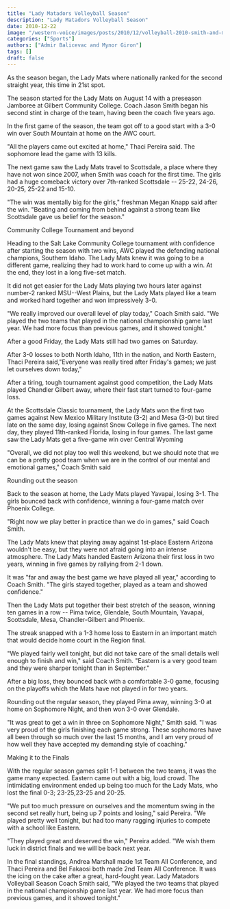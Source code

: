 ```yaml
---
title: "Lady Matadors Volleyball Season"
description: "Lady Matadors Volleyball Season"
date: 2010-12-22
image: "/western-voice/images/posts/2010/12/volleyball-2010-smith-and-muniz.jpg"
categories: ["Sports"]
authors: ["Admir Balicevac and Mynor Giron"]
tags: []
draft: false
---
```

As the season began, the Lady Mats where nationally ranked for the second straight year, this time in 21st spot.

The season started for the Lady Mats on August 14 with a preseason Jamboree at Gilbert Community College. Coach Jason Smith began his second stint in charge of the team, having been the coach five years ago.

In the first game of the season, the team got off to a good start with a 3-0 win over South Mountain at home on the AWC court.

"All the players came out excited at home," Thaci Pereira said. The sophomore lead the game with 13 kills.

The next game saw the Lady Mats travel to Scottsdale, a place where they have not won since 2007, when Smith was coach for the first time. The girls had a huge comeback victory over 7th-ranked Scottsdale -- 25-22, 24-26, 20-25, 25-22 and 15-10.

"The win was mentally big for the girls," freshman Megan Knapp said after the win. "Beating and coming from behind against a strong team like Scottsdale gave us belief for the season."

Community College Tournament and beyond

Heading to the Salt Lake Community College tournament with confidence after starting the season with two wins, AWC played the defending national champions, Southern Idaho. The Lady Mats knew it was going to be a different game, realizing they had to work hard to come up with a win. At the end, they lost in a long five-set match.

It did not get easier for the Lady Mats playing two hours later against number-2 ranked MSU--West Plains, but the Lady Mats played like a team and worked hard together and won impressively 3-0.

"We really improved our overall level of play today," Coach Smith said. "We played the two teams that played in the national championship game last year. We had more focus than previous games, and it showed tonight."

After a good Friday, the Lady Mats still had two games on Saturday.

After 3-0 losses to both North Idaho, 11th in the nation, and North Eastern, Thaci Pereira said,"Everyone was really tired after Friday's games; we just let ourselves down today,"

After a tiring, tough tournament against good competition, the Lady Mats played Chandler Gilbert away, where their fast start turned to four-game loss.

At the Scottsdale Classic tournament, the Lady Mats won the first two games against New Mexico Military Institute (3-2) and Mesa (3-0) but tired late on the same day, losing against Snow College in five games. The next day, they played 11th-ranked Florida, losing in four games. The last game saw the Lady Mats get a five-game win over Central Wyoming

"Overall, we did not play too well this weekend, but we should note that we can be a pretty good team when we are in the control of our mental and emotional games," Coach Smith said

Rounding out the season

Back to the season at home, the Lady Mats played Yavapai, losing 3-1. The girls bounced back with confidence, winning a four-game match over Phoenix College.

"Right now we play better in practice than we do in games," said Coach Smith.

The Lady Mats knew that playing away against 1st-place Eastern Arizona wouldn't be easy, but they were not afraid going into an intense atmosphere. The Lady Mats handed Eastern Arizona their first loss in two years, winning in five games by rallying from 2-1 down.

It was "far and away the best game we have played all year," according to Coach Smith. "The girls stayed together, played as a team and showed confidence."

Then the Lady Mats put together their best stretch of the season, winning ten games in a row -- Pima twice, Glendale, South Mountain, Yavapai, Scottsdale, Mesa, Chandler-Gilbert and Phoenix.

The streak snapped with a 1-3 home loss to Eastern in an important match that would decide home court in the Region final.

"We played fairly well tonight, but did not take care of the small details well enough to finish and win," said Coach Smith. "Eastern is a very good team and they were sharper tonight than in September."

After a big loss, they bounced back with a comfortable 3-0 game, focusing on the playoffs which the Mats have not played in for two years.

Rounding out the regular season, they played Pima away, winning 3-0 at home on Sophomore Night, and then won 3-0 over Glendale.

"It was great to get a win in three on Sophomore Night," Smith said. "I was very proud of the girls finishing each game strong. These sophomores have all been through so much over the last 15 months, and I am very proud of how well they have accepted my demanding style of coaching."

Making it to the Finals

With the regular season games split 1-1 between the two teams, it was the game many expected. Eastern came out with a big, loud crowd. The intimidating environment ended up being too much for the Lady Mats, who lost the final 0-3; 23-25,23-25 and 20-25.

"We put too much pressure on ourselves and the momentum swing in the second set really hurt, being up 7 points and losing," said Pereira. "We played pretty well tonight, but had too many ragging injuries to compete with a school like Eastern.

"They played great and deserved the win," Pereira added. "We wish them luck in district finals and we will be back next year.

In the final standings, Andrea Marshall made 1st Team All Conference, and Thaci Pereira and Bel Fakaosi both made 2nd Team All Conference. It was the icing on the cake after a great, hard-fought year. Lady Matadors Volleyball Season Coach Smith said, "We played the two teams that played in the national championship game last year. We had more focus than previous games, and it showed tonight."